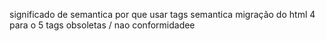 significado de semantica
por que usar tags semantica
migração do html 4 para o 5 
tags obsoletas / nao conformidadee 